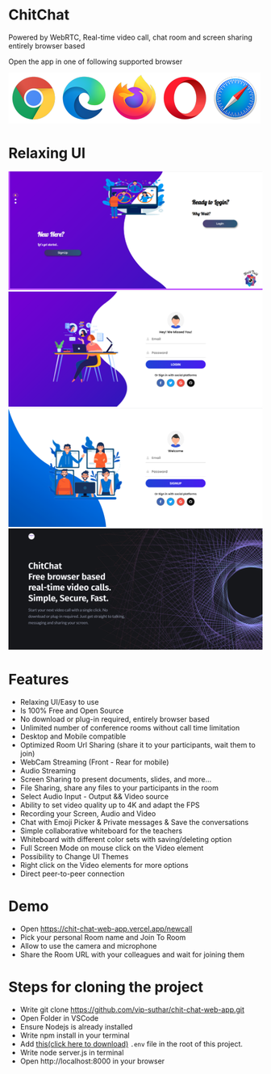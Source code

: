 # ChitChat
Powered by WebRTC, Real-time video call, chat room and screen sharing entirely browser based



Open the app in one of following supported browser


![](src/static/images/browsers.png)


# Relaxing UI

![](src/static/images/index.png)
![](src/static/images/login.png)
![](src/static/images/signup.png)
![](src/static/images/about.png)

# Features 


* Relaxing UI/Easy to use
* Is 100% Free and Open Source
* No download or plug-in required, entirely browser based
* Unlimited number of conference rooms without call time limitation
* Desktop and Mobile compatible
* Optimized Room Url Sharing (share it to your participants, wait them to join)
* WebCam Streaming (Front - Rear for mobile)
* Audio Streaming
* Screen Sharing to present documents, slides, and more...
* File Sharing, share any files to your participants in the room
* Select Audio Input - Output && Video source
* Ability to set video quality up to 4K and adapt the FPS
* Recording your Screen, Audio and Video
* Chat with Emoji Picker & Private messages & Save the conversations
* Simple collaborative whiteboard for the teachers
* Whiteboard with different color sets with saving/deleting option
* Full Screen Mode on mouse click on the Video element
* Possibility to Change UI Themes
* Right click on the Video elements for more options
* Direct peer-to-peer connection


# Demo

* Open https://chit-chat-web-app.vercel.app/newcall
* Pick your personal Room name and Join To Room
* Allow to use the camera and microphone
* Share the Room URL with your colleagues and wait for joining them

# Steps for cloning the project

* Write git clone https://github.com/vip-suthar/chit-chat-web-app.git
* Open Folder in VSCode
* Ensure Nodejs is already installed
* Write npm install in your terminal
* Add [this(click here to download)](https://drive.google.com/file/d/15eyRS17D-4Pw3QFK92P2JbXPIWcEMSgI/view?usp=sharing) `.env` file in the root of this project.
* Write node server.js in terminal
* Open http://localhost:8000 in your browser
